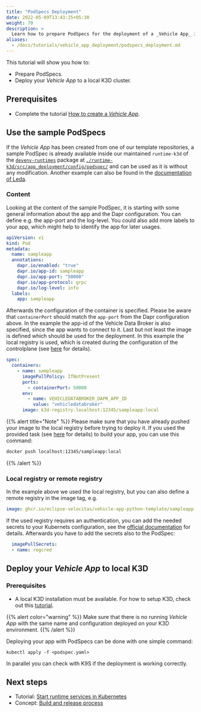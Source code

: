 ```yaml
---
title: "PodSpecs Deployment"
date: 2022-05-09T13:43:25+05:30
weight: 70
description: >
  Learn how to prepare PodSpecs for the deployment of a _Vehicle App_ in a Kubernetes cluster.
aliases:
  - /docs/tutorials/vehicle_app_deployment/podspecs_deployment.md
---
```


This tutorial will show you how to:

- Prepare PodSpecs.
- Deploy your _Vehicle App_ to a local K3D cluster.

## Prerequisites

- Complete the tutorial [How to create a _Vehicle App_](/docs/tutorials/vehicle_app_development).

## Use the sample PodSpecs

If the _Vehicle App_ has been created from one of our template repositories, a sample PodSpec is already available inside our maintained `runtime-k3d` of the [`devenv-runtimes`](https://github.com/eclipse-velocitas/devenv-runtimes) package at [`./runtime-k3d/src/app_deployment/config/podspec/`](https://github.com/eclipse-velocitas/devenv-runtimes/blob/main/runtime-k3d/src/app_deployment/config/podspec/vehicleapp.yaml) and can be used as it is without any modification. Another example can also be found in the [documentation of Leda](https://eclipse-leda.github.io/leda/docs/app-deployment/velocitas/).

### Content

Looking at the content of the sample PodSpec, it is starting with some general information about the app and the Dapr configuration. You can define e.g. the app-port and the log-level. You could also add more labels to your app, which might help to identify the app for later usages.

```yaml
apiVersion: v1
kind: Pod
metadata:
  name: sampleapp
  annotations:
    dapr.io/enabled: "true"
    dapr.io/app-id: sampleapp
    dapr.io/app-port: "50008"
    dapr.io/app-protocol: grpc
    dapr.io/log-level: info
  labels:
    app: sampleapp
```

Afterwards the configuration of the container is specified. Please be aware that `containerPort` should match the `app-port` from the Dapr configuration above. In the example the app-id of the Vehicle Data Broker is also specified, since the app wants to connect to it. Last but not least the image is defined which should be used for the deployment. In this example the local registry is used, which is created during the configuration of the controlplane (see [here](/docs/tutorials/vehicle_app_runtime/kubernetes_runtime) for details).

```yaml
spec:
  containers:
    - name: sampleapp
      imagePullPolicy: IfNotPresent
      ports:
        - containerPort: 50008
      env:
        - name: VEHICLEDATABROKER_DAPR_APP_ID
          value: "vehicledatabroker"
      image: k3d-registry.localhost:12345/sampleapp:local
```

{{% alert title="Note" %}}
Please make sure that you have already pushed your image to the local registry before trying to deploy it. If you used the provided task (see [here](/docs/tutorials/vehicle_app_runtime/kubernetes_runtime) for details) to build your app, you can use this command:

```bash
docker push localhost:12345/sampleapp:local
```

{{% /alert %}}

### Local registry or remote registry

In the example above we used the local registry, but you can also define a remote registry in the image tag, e.g.

```yaml
image: ghcr.io/eclipse-velocitas/vehicle-app-python-template/sampleapp:0.1.0
```

If the used registry requires an authentication, you can add the needed secrets to your Kubernets configuration, see the [official documentation](https://kubernetes.io/docs/tasks/configure-pod-container/pull-image-private-registry/#registry-secret-existing-credentials) for details. Afterwards you have to add the secrets also to the PodSpec:

```yaml
  imagePullSecrets:
  - name: regcred
```

## Deploy your _Vehicle App_ to local K3D

### Prerequisites

- A local K3D installation must be available. For how to setup K3D, check out this [tutorial](/docs/tutorials/vehicle_app_runtime/kubernetes_runtime).

{{% alert color="warning" %}}
Make sure that there is no running _Vehicle App_ with the same name and configuration deployed on your K3D environment.
{{% /alert %}}

Deploying your app with PodSpecs can be done with one simple command:

`kubectl apply -f <podspec.yaml>`

In parallel you can check with K9S if the deployment is working correctly.

## Next steps

- Tutorial: [Start runtime services in Kubernetes](/docs/tutorials/vehicle_app_runtime/kubernetes_runtime)
- Concept: [Build and release process](/docs/concepts/deployment_model/vehicle_app_releases)
